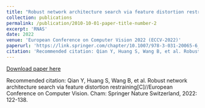 ```yaml
---
title: "Robust network architecture search via feature distortion restraining"
collection: publications
permalink: /publication/2010-10-01-paper-title-number-2
excerpt: 'RNAS'
date: 2022
venue: 'European Conference on Computer Vision 2022 (ECCV-2022)'
paperurl: 'https://link.springer.com/chapter/10.1007/978-3-031-20065-6_8'
citation: 'Recommended citation: Qian Y, Huang S, Wang B, et al. Robust network architecture search via feature distortion restraining[C]//European Conference on Computer Vision. Cham: Springer Nature Switzerland, 2022: 122-138.'
---
```

[Download paper here](http://academicpages.github.io/files/paper2.pdf)

Recommended citation: Qian Y, Huang S, Wang B, et al. Robust network architecture search via feature distortion restraining[C]//European Conference on Computer Vision. Cham: Springer Nature Switzerland, 2022: 122-138.